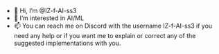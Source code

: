 - 👋 Hi, I’m @IZ-f-AI-ss3
- 👀 I’m interested in AI/ML
- 📫 You can reach me on Discord with the username IZ-f-AI-ss3 if you need any help or if you want me to explain or correct any of the suggested implementations with you.

<!---
IZ-f-AI-ss3/IZ-f-AI-ss3 is a ✨ special ✨ repository because its `README.md` (this file) appears on your GitHub profile.
You can click the Preview link to take a look at your changes.
--->
